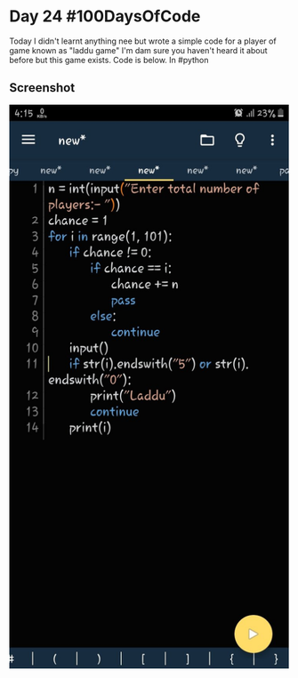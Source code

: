 # Day 24 #100DaysOfCode 

Today I didn't learnt anything nee but wrote a simple code for a player of game known as "laddu game"
I'm dam sure you haven't heard it about before but this game exists. Code is below. In #python

## Screenshot
![code](./8.png)